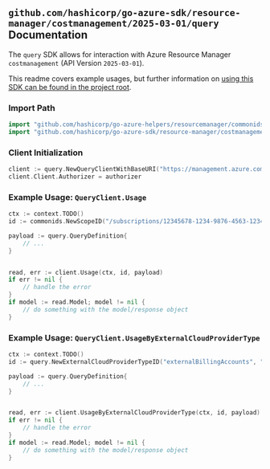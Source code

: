 
## `github.com/hashicorp/go-azure-sdk/resource-manager/costmanagement/2025-03-01/query` Documentation

The `query` SDK allows for interaction with Azure Resource Manager `costmanagement` (API Version `2025-03-01`).

This readme covers example usages, but further information on [using this SDK can be found in the project root](https://github.com/hashicorp/go-azure-sdk/tree/main/docs).

### Import Path

```go
import "github.com/hashicorp/go-azure-helpers/resourcemanager/commonids"
import "github.com/hashicorp/go-azure-sdk/resource-manager/costmanagement/2025-03-01/query"
```


### Client Initialization

```go
client := query.NewQueryClientWithBaseURI("https://management.azure.com")
client.Client.Authorizer = authorizer
```


### Example Usage: `QueryClient.Usage`

```go
ctx := context.TODO()
id := commonids.NewScopeID("/subscriptions/12345678-1234-9876-4563-123456789012/resourceGroups/some-resource-group")

payload := query.QueryDefinition{
	// ...
}


read, err := client.Usage(ctx, id, payload)
if err != nil {
	// handle the error
}
if model := read.Model; model != nil {
	// do something with the model/response object
}
```


### Example Usage: `QueryClient.UsageByExternalCloudProviderType`

```go
ctx := context.TODO()
id := query.NewExternalCloudProviderTypeID("externalBillingAccounts", "externalCloudProviderId")

payload := query.QueryDefinition{
	// ...
}


read, err := client.UsageByExternalCloudProviderType(ctx, id, payload)
if err != nil {
	// handle the error
}
if model := read.Model; model != nil {
	// do something with the model/response object
}
```

